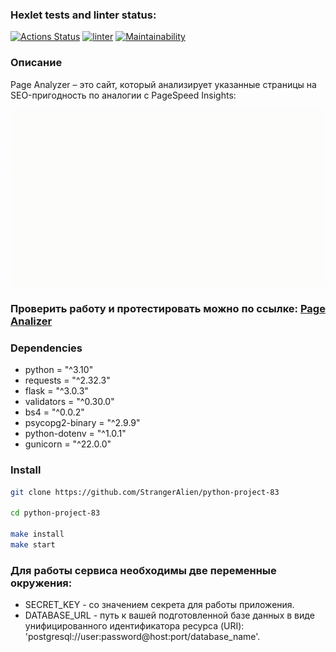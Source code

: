 ### Hexlet tests and linter status:
[![Actions Status](https://github.com/StrangerAlien/python-project-83/actions/workflows/hexlet-check.yml/badge.svg)](https://github.com/StrangerAlien/python-project-83/actions)
[![linter](https://github.com/StrangerAlien/python-project-83/actions/workflows/linter.yml/badge.svg)](https://github.com/StrangerAlien/python-project-83/actions/workflows/linter.yml)
[![Maintainability](https://api.codeclimate.com/v1/badges/e8b587d86d9ae2b2b49c/maintainability)](https://codeclimate.com/github/StrangerAlien/python-project-83/maintainability)

### Описание
Page Analyzer – это сайт, который анализирует указанные страницы на SEO-пригодность по аналогии с PageSpeed Insights:

![Demo](page_analyzer.gif)


### Проверить работу и протестировать можно по ссылке: [Page Analizer](https://python-project-83-61qx.onrender.com)


### Dependencies

- python = "^3.10"
- requests = "^2.32.3"
- flask = "^3.0.3"
- validators = "^0.30.0"
- bs4 = "^0.0.2"
- psycopg2-binary = "^2.9.9"
- python-dotenv = "^1.0.1"
- gunicorn = "^22.0.0"


### Install

```bash
git clone https://github.com/StrangerAlien/python-project-83

cd python-project-83

make install
make start
```

### Для работы сервиса необходимы две переменные окружения:

- SECRET_KEY - со значением секрета для работы приложения.
- DATABASE_URL - путь к вашей подготовленной базе данных в виде унифицированного идентификатора ресурса (URI): 'postgresql://user:password@host:port/database_name'.



